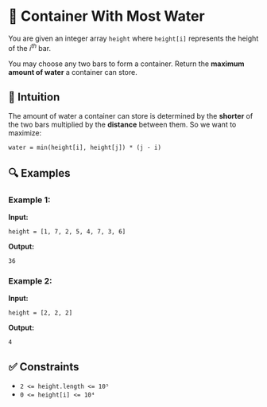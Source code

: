 # 🧊 Container With Most Water

You are given an integer array `height` where `height[i]` represents the height of the *i<sup>th</sup>* bar.

You may choose any two bars to form a container. Return the **maximum amount of water** a container can store.

## 🧠 Intuition

The amount of water a container can store is determined by the **shorter** of the two bars multiplied by the **distance** between them. So we want to maximize:

```
water = min(height[i], height[j]) * (j - i)
```

## 🔍 Examples

### Example 1:

**Input:**
```
height = [1, 7, 2, 5, 4, 7, 3, 6]
```

**Output:**
```
36
```

### Example 2:

**Input:**
```
height = [2, 2, 2]
```

**Output:**
```
4
```

## ✅ Constraints

- `2 <= height.length <= 10⁵`
- `0 <= height[i] <= 10⁴`



